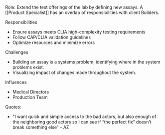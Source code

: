 Role: 
Extend the test offerings of the lab by defining new assays. A [[Product Specialist]] has an overlap of responsibilities with client Builders.

Responsibilities
* Ensure assays meets CLIA high-complexity testing requirements
* Follow CAP/CLIA validation guidelines
* Optimize resources and minimize errors

Challenges
* Building an assay is a systems problem, identifying where in the system problems exist.
* Visualizing impact of changes made throughout the system. 

Influences
* Medical Directors
* Production Team

Quotes:
* "I want quick and simple access to the bad actors, but also enough of the neighboring good actors so I can see if “the perfect fix” doesn’t break something else" - AZ
